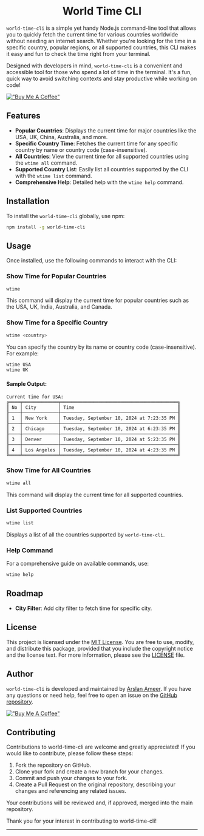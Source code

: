 <h1 align="center">
World Time CLI
</h1>

<!-- <p align="center" float="left">
     <img src="./wtime.png" alt="wtime" width="450">
</p> -->


`world-time-cli` is a simple yet handy Node.js command-line tool that allows you to quickly fetch the current time for various countries worldwide without needing an internet search. Whether you're looking for the time in a specific country, popular regions, or all supported countries, this CLI makes it easy and fun to check the time right from your terminal.

Designed with developers in mind, `world-time-cli` is a convenient and accessible tool for those who spend a lot of time in the terminal. It's a fun, quick way to avoid switching contexts and stay productive while working on code!

[!["Buy Me A Coffee"](https://www.buymeacoffee.com/assets/img/custom_images/orange_img.png)](https://www.buymeacoffee.com/arslanameer)


## Features
- **Popular Countries**: Displays the current time for major countries like the USA, UK, China, Australia, and more.
- **Specific Country Time**: Fetches the current time for any specific country by name or country code (case-insensitive).
- **All Countries**: View the current time for all supported countries using the `wtime all` command.
- **Supported Country List**: Easily list all countries supported by the CLI with the `wtime list` command.
- **Comprehensive Help**: Detailed help with the `wtime help` command.

## Installation

To install the `world-time-cli` globally, use npm:

```bash
npm install -g world-time-cli
```

## Usage

Once installed, use the following commands to interact with the CLI:

### Show Time for Popular Countries

```bash
wtime
```

This command will display the current time for popular countries such as the USA, UK, India, Australia, and Canada.

### Show Time for a Specific Country

```bash
wtime <country>
```

You can specify the country by its name or country code (case-insensitive). For example:

```bash
wtime USA
wtime UK
```

#### Sample Output:
```
Current time for USA:
╔════╤═════════════╤═══════════════════════════════════════════╗
║ No │ City        │ Time                                      ║
╟────┼─────────────┼───────────────────────────────────────────╢
║ 1  │ New York    │ Tuesday, September 10, 2024 at 7:23:35 PM ║
╟────┼─────────────┼───────────────────────────────────────────╢
║ 2  │ Chicago     │ Tuesday, September 10, 2024 at 6:23:35 PM ║
╟────┼─────────────┼───────────────────────────────────────────╢
║ 3  │ Denver      │ Tuesday, September 10, 2024 at 5:23:35 PM ║
╟────┼─────────────┼───────────────────────────────────────────╢
║ 4  │ Los Angeles │ Tuesday, September 10, 2024 at 4:23:35 PM ║
╚════╧═════════════╧═══════════════════════════════════════════╝
```

### Show Time for All Countries

```bash
wtime all
```

This command will display the current time for all supported countries.

### List Supported Countries

```bash
wtime list
```

Displays a list of all the countries supported by `world-time-cli`.

### Help Command

For a comprehensive guide on available commands, use:

```bash
wtime help
```

## Roadmap

- **City Filter**: Add city filter to fetch time for specific city.

## License

This project is licensed under the [MIT License](https://opensource.org/licenses/MIT). You are free to use, modify, and distribute this package, provided that you include the copyright notice and the license text. For more information, please see the [LICENSE](./LICENSE) file.

## Author

`world-time-cli` is developed and maintained by [Arslan Ameer](https://github.com/arslanameer). If you have any questions or need help, feel free to open an issue on the [GitHub repository](https://github.com/ArslanAmeer/world-time-cli/issues).

[!["Buy Me A Coffee"](https://www.buymeacoffee.com/assets/img/custom_images/orange_img.png)](https://www.buymeacoffee.com/arslanameer)

## Contributing

Contributions to world-time-cli are welcome and greatly appreciated! If you would like to contribute, please follow these steps:

1. Fork the repository on GitHub.
2. Clone your fork and create a new branch for your changes.
3. Commit and push your changes to your fork.
4. Create a Pull Request on the original repository, describing your changes and referencing any related issues.

Your contributions will be reviewed and, if approved, merged into the main repository.

Thank you for your interest in contributing to world-time-cli!

---
